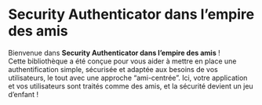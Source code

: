 # Security Authenticator dans l’empire des amis

Bienvenue dans **Security Authenticator dans l’empire des amis** !  
Cette bibliothèque a été conçue pour vous aider à mettre en place une authentification simple, sécurisée et adaptée aux besoins de vos utilisateurs, le tout avec une approche “ami-centrée”. Ici, votre application et vos utilisateurs sont traités comme des amis, et la sécurité devient un jeu d’enfant !